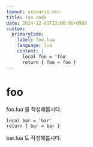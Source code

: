 ```yaml
---
layout: scenario.vto
title: foo code
date: 2024-12-01T22:00:00+0900
custom:
  primaryCode:
    label: foo.lua
    language: lua
    content: |
      local foo = 'foo'
      return { foo = foo }
---
```


# foo

foo.lua 를 작성해봅시다.

```lua{label=bar.lua}
local bar = 'bar'
return { bar = bar }
```

bar.lua 도 작성해봅시다.
